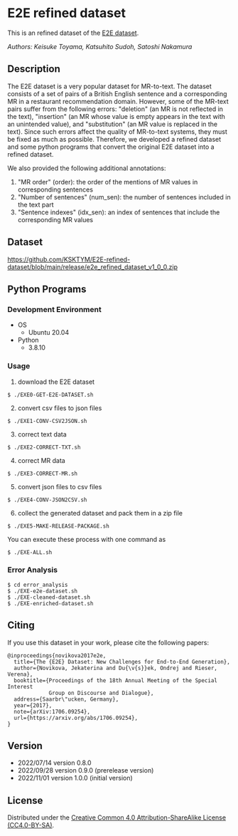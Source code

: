 # E2E refined dataset
This is an refined dataset of the [E2E dataset](https://github.com/tuetschek/e2e-dataset/releases/download/v1.0.0/e2e-dataset.zip).

_Authors: Keisuke Toyama, Katsuhito Sudoh, Satoshi Nakamura_

## Description
The E2E dataset is a very popular dataset for MR-to-text.
The dataset consists of a set of pairs of a British English sentence and a corresponding MR in a restaurant recommendation domain.
However, some of the MR-text pairs suffer from the following errors: "deletion" (an MR is not reflected in the text), "insertion" (an MR whose value is empty appears in the text with an unintended value), and "substitution" (an MR value is replaced in the text).
Since such errors affect the quality of MR-to-text systems, they must be fixed as much as possible.
Therefore, we developed a refined dataset and some python programs that convert the original E2E dataset into a refined dataset.

We also provided the following additional annotations:
1) "MR order" (order): the order of the mentions of MR values in corresponding sentences
2) "Number of sentences" (num_sen): the number of sentences included in the text part
3) "Sentence indexes" (idx_sen): an index of sentences that include the corresponding MR values

## Dataset
https://github.com/KSKTYM/E2E-refined-dataset/blob/main/release/e2e_refined_dataset_v1_0_0.zip

## Python Programs
### Development Environment
- OS
  + Ubuntu 20.04
- Python
  + 3.8.10

### Usage
1) download the E2E dataset
```
$ ./EXE0-GET-E2E-DATASET.sh
```
2) convert csv files to json files
```
$ ./EXE1-CONV-CSV2JSON.sh
```
3) correct text data
```
$ ./EXE2-CORRECT-TXT.sh
```
4) correct MR data
```
$ ./EXE3-CORRECT-MR.sh
```
5) convert json files to csv files
```
$ ./EXE4-CONV-JSON2CSV.sh
```
6) collect the generated dataset and pack them in a zip file
```
$ ./EXE5-MAKE-RELEASE-PACKAGE.sh
```

You can execute these process with one command as
```
$ ./EXE-ALL.sh
```

### Error Analysis
```
$ cd error_analysis
$ ./EXE-e2e-dataset.sh
$ ./EXE-cleaned-dataset.sh
$ ./EXE-enriched-dataset.sh
```

## Citing
If you use this dataset in your work, please cite the following papers:
```
@inproceedings{novikova2017e2e,
  title={The {E2E} Dataset: New Challenges for End-to-End Generation},
  author={Novikova, Jekaterina and Du{\v{s}}ek, Ondrej and Rieser, Verena},
  booktitle={Proceedings of the 18th Annual Meeting of the Special Interest 
             Group on Discourse and Dialogue},
  address={Saarbr\"ucken, Germany},
  year={2017},
  note={arXiv:1706.09254},
  url={https://arxiv.org/abs/1706.09254},
}
```

## Version
- 2022/07/14   version 0.8.0
- 2022/09/28   version 0.9.0 (prerelease version)
- 2022/11/01   version 1.0.0 (initial version)

## License
Distributed under the [Creative Common 4.0 Attribution-ShareAlike License (CC4.0-BY-SA)](https://creativecommons.org/licenses/by-sa/4.0/).
